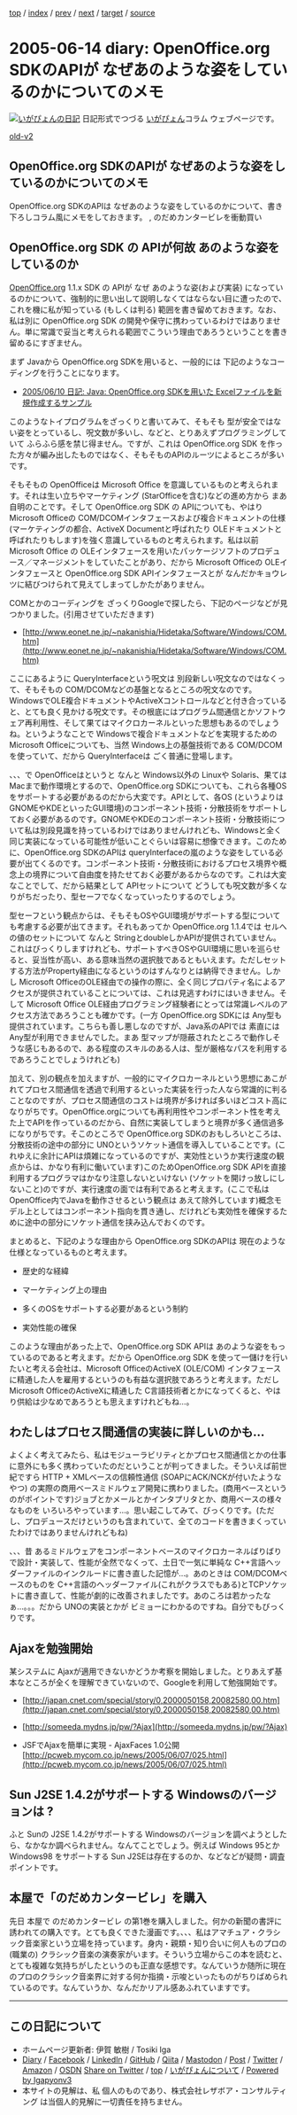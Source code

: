 [top](../index.html) 
 / [index](index.html) 
 / [prev](ig050613.html) 
 / [next](ig050615.html) 
 / [target](https://www.igapyon.jp/igapyon/diary/2005/ig050614.html) 
 / [source](https://github.com/igapyon/diary/blob/master/2005/ig050614.src.md) 

2005-06-14 diary: OpenOffice.org SDKのAPIが なぜあのような姿をしているのかについてのメモ
=====================================================================================================
[![いがぴょんの日記](https://www.igapyon.jp/igapyon/diary/images/iga202308_256.jpg "いがぴょん")](https://www.igapyon.jp/igapyon/diary/memo/memoigapyon.html) 日記形式でつづる [いがぴょん](https://www.igapyon.jp/igapyon/diary/memo/memoigapyon.html)コラム ウェブページです。

[old-v2](ig050614-orig.html)

## OpenOffice.org SDKのAPIが なぜあのような姿をしているのかについてのメモ

OpenOffice.org SDKのAPIは なぜあのような姿をしているのかについて、書き下ろしコラム風にメモをしておきます。 , のだめカンタービレを衝動買い


## OpenOffice.org SDK の APIが何故 あのような姿をしているのか

[OpenOffice.org](http://ja.openoffice.org/) 1.1.x SDK の APIが なぜ あのような姿(および実装) になっているのかについて、強制的に思い出して説明しなくてはならない目に遭ったので、これを機に私が知っている
(もしくは判る) 範囲を書き留めておきます。なお、私は別に OpenOffice.org SDK の開発や保守に携わっているわけではありません。単に常識で妥当と考えられる範囲でこういう理由であろうということを書き留めるにすぎません。

まず Javaから OpenOffice.org SDKを用いると、一般的には 下記のようなコーディングを行うことになります。

* [2005/06/10 日記: Java: OpenOffice.org SDKを用いた Excelファイルを新規作成するサンプル](ig050610.html)

このようなトイプログラムをざっくりと書いてみて、そもそも 型が安全ではない姿をとっているし、呪文数が多いし、などと、とりあえずプログラミングしていて ふらふら感を禁じ得ません。ですが、これは OpenOffice.org SDK を作った方々が編み出したものではなく、そもそものAPIのルーツによるところが多いです。

そもそもの OpenOfficeは Microsoft Office を意識しているものと考えられます。それは生い立ちやマーケティング (StarOfficeを含む)などの進め方から まあ自明のことです。そして OpenOffice.org SDK の APIについても、やはり Microsoft Officeの COM/DCOMインタフェースおよび複合ドキュメントの仕様 (マーケティングの都合、ActiveX Documentと呼ばれたり OLEドキュメントと呼ばれたりもします)を強く意識しているものと考えられます。私は以前 Microsoft Office の OLEインタフェースを用いたパッケージソフトのプロデュース／マネージメントをしていたことがあり、だから
Microsoft Officeの OLEインタフェースと OpenOffice.org SDK APIインタフェースとが なんだかキョウレツに結びつけられて見えてしまってしかたがありません。

COMとかのコーディングを ざっくりGoogleで探したら、下記のページなどが見つかりました。(引用させていただきます)

* [http://www.eonet.ne.jp/~nakanishia/Hidetaka/Software/Windows/COM.htm](http://www.eonet.ne.jp/~nakanishia/Hidetaka/Software/Windows/COM.htm)

ここにあるように QueryInterfaceという呪文は 別段新しい呪文なのではなくって、そもそもの COM/DCOMなどの基盤となるところの呪文なのです。WindowsでOLE複合ドキュメントやActiveXコントロールなどと付き合っていると、とても良く見かける呪文です。その根底にはプログラム間通信とかソフトウェア再利用性、そして果てはマイクロカーネルといった思想もあるのでしょうね。というようなことで
Windowsで複合ドキュメントなどを実現するための Microsoft Officeについても、当然 Windows上の基盤技術である COM/DCOMを使っていて、だから
QueryInterfaceは ごく普通に登場します。

、、、で OpenOfficeはというと なんと Windows以外の Linuxや Solaris、果ては Macまで動作環境とするので、OpenOffice.org
SDKについても、これら各種OSをサポートする必要があるのだから大変です。APIとして、各OS (というよりは GNOMEやKDEといったGUI環境)のコンポーネント技術・分散技術をサポートしておく必要があるのです。GNOMEやKDEのコンポーネント技術・分散技術について私は別段見識を持っているわけではありませんけれども、Windowsと全く同じ実装になっている可能性が低いことぐらいは容易に想像できます。このために、OpenOffice.org
SDKのAPIは queryInterfaceの嵐のような姿をしている必要が出てくるのです。コンポーネント技術・分散技術におけるプロセス境界や概念上の境界について自由度を持たせておく必要があるからなのです。これは大変なことでして、だから結果として APIセットについて どうしても呪文数が多くなりがちだったり、型セーフでなくなっていったりするのでしょう。

型セーフという観点からは、そもそもOSやGUI環境がサポートする型についても考慮する必要が出てきます。それもあってか OpenOffice.org
1.1.4では セルへの値のセットについて なんと StringとdoubleしかAPIが提供されていません。これはびっくりしますけれども、サポートすべきOSやGUI環境に思いを巡らせると、妥当性が高い、ある意味当然の選択肢であるともいえます。ただしセットする方法がProperty経由になるというのはすんなりとは納得できません。しかし Microsoft OfficeのOLE経由での操作の際に、全く同じプロパティ名によるアクセスが提供されていることについては、これは見逃すわけにはいきません。そして
Microsoft Office OLE経由プログラミング経験者にとっては常識レベルのアクセス方法であろうことも確かです。(一方 OpenOffice.org
SDKには Any型も提供されています。こちらも善し悪しなのですが、Java系のAPIでは 素直には Any型が利用できませんでした。まあ 型マップが隠蔽されたところで動作しそうな感じもあるので、ある程度のスキルのある人は、型が厳格なパスを利用するであろうことでしょうけれども)

加えて、別の観点を加えますが、一般的にマイクロカーネルという思想にあこがれてプロセス間通信を透過で利用するといった実装を行った人なら常識的に判ることなのですが、プロセス間通信のコストは境界が多ければ多いほどコスト高になりがちです。OpenOffice.orgについても再利用性やコンポーネント性を考えた上でAPIを作っているのだから、自然に実装してしまうと境界が多く通信過多になりがちです。そこのところで OpenOffice.org
SDKのおもしろいところは、分散技術の途中の部分に UNOというソケット通信を導入していることです。(これゆえに余計にAPIは煩雑になっているのですが、実効性というか実行速度の観点からは、かなり有利に働いています)このためOpenOffice.org SDK APIを直接利用するプログラマはかなり注意しないといけない (ソケットを開けっ放しにしないこと)のですが、実行速度の面では有利であると考えます。(ここで私は OpenOffice内でJavaを動作させるという観点は あえて除外しています)概念モデル上としてはコンポーネント指向を貫き通し、だけれども実効性を確保するために途中の部分にソケット通信を挟み込んでおくのです。

まとめると、下記のような理由から OpenOffice.org SDKのAPIは 現在のような仕様となっているものと考えます。

* 歴史的な経緯
  
* マーケティング上の理由
  
* 多くのOSをサポートする必要があるという制約
  
* 実効性能の確保

このような理由があった上で、OpenOffice.org SDK APIは あのような姿をもっているのであると考えます。だから OpenOffice.org
SDK を使って一儲けを行いたいと考える会社は、Microsoft OfficeのActiveX (OLE/COM) インタフェースに精通した人を雇用するというのも有益な選択肢であろうと考えます。ただし
Microsoft OfficeのActiveXに精通した C言語技術者とかになってくると、やはり供給は少なめであろうとも思えますけれどもね…。

## わたしはプロセス間通信の実装に詳しいのかも…

よくよく考えてみたら、私はモジューラビリティとかプロセス間通信とかの仕事に意外にも多く携わっていたのだということが判ってきました。そういえば前世紀ですら
HTTP + XMLベースの信頼性通信 (SOAPにACK/NCKが付いたようなやつ) の実際の商用ベースミドルウェア開発に携わりました。(商用ベースというのがポイントです)ジョブとかメールとかインタプリタとか、商用ベースの様々なものを いろいろやっています…。思い起こしてみて、びっくりです。(ただし、プロデュースだけというのも含まれていて、全てのコードを書きまくっていたわけではありませんけれどもね)

、、、昔 あるミドルウェアをコンポーネントベースのマイクロカーネルばりばりで設計・実装して、性能が全然でなくって、土日で一気に単純な C++言語ヘッダーファイルのインクルードに書き直した記憶が…。あのときは
COM/DCOMベースのものを C++言語のヘッダーファイル(これがクラスでもある)とTCPソケットに書き直して、性能が劇的に改善されましたです。あのころは若かったなぁ…。。。だから
UNOの実装とかが ビミョーにわかるのですね。自分でもびっくりです。

## Ajaxを勉強開始

某システムに Ajaxが適用できないかどうか考察を開始しました。とりあえず基本なところが全くを理解できていないので、Googleを利用して勉強開始です。

* [http://japan.cnet.com/special/story/0,2000050158,20082580,00.htm](http://japan.cnet.com/special/story/0,2000050158,20082580,00.htm)
  
* [http://someeda.mydns.jp/pw/?Ajax](http://someeda.mydns.jp/pw/?Ajax)
  
* JSFでAjaxを簡単に実現 - AjaxFaces 1.0公開
  [http://pcweb.mycom.co.jp/news/2005/06/07/025.html](http://pcweb.mycom.co.jp/news/2005/06/07/025.html)

## Sun J2SE 1.4.2がサポートする Windowsのバージョンは ?

ふと Sunの J2SE 1.4.2がサポートする Windowsのバージョンを調べようとしたら、なかなか調べられません。なんてことでしょう。例えば Windows 95とか Windows98 をサポートする Sun J2SEは存在するのか、などなどが疑問・調査ポイントです。

## 本屋で「のだめカンタービレ」を購入

先日 本屋で のだめカンタービレ  の第1巻を購入しました。何かの新聞の書評に誘われての購入です。とても良くできた漫画です。、、、私はアマチュア・クラシック音楽家という立場を持っています。身内・親類・知り合いに何人ものプロの(職業の) クラシック音楽の演奏家がいます。そういう立場からこの本を読むと、とても複雑な気持ちがしたというのも正直な感想です。なんていうか随所に現在のプロのクラシック音楽界に対する何か指摘・示唆といったものがちりばめられているのです。なんていうか、なんだかリアル感あふれていますです。


----------------------------------------------------------------------------------------------------

## この日記について

* ホームページ更新者: 伊賀 敏樹 / Tosiki Iga
* [Diary](https://www.igapyon.jp/igapyon/diary/) / [Facebook](https://www.facebook.com/igapyon) / [LinkedIn](https://www.linkedin.com/in/toshikiiga) / [GitHub](https://github.com/igapyon) / [Qiita](https://qiita.com/igapyon) / [Mastodon](https://social.vivaldi.net/@igapyon) / [Post](https://post.news/igapyon) / [Twitter](https://twitter.com/ToshikiIga) / [Amazon](https://www.amazon.co.jp/%E4%BC%8A%E8%B3%80-%E6%95%8F%E6%A8%B9/e/B004LTQWCQ) / [OSDN](https://ja.osdn.net/users/iga/)
[Share on Twitter](https://twitter.com/intent/tweet?hashtags=igapyon%2Cdiary%2C%E3%81%84%E3%81%8C%E3%81%B4%E3%82%87%E3%82%93&text=OpenOffice.org+SDK%E3%81%AEAPI%E3%81%8C+%E3%81%AA%E3%81%9C%E3%81%82%E3%81%AE%E3%82%88%E3%81%86%E3%81%AA%E5%A7%BF%E3%82%92%E3%81%97%E3%81%A6%E3%81%84%E3%82%8B%E3%81%AE%E3%81%8B%E3%81%AB%E3%81%A4%E3%81%84%E3%81%A6%E3%81%AE%E3%83%A1%E3%83%A2&url=https%3A%2F%2Fwww.igapyon.jp%2Figapyon%2Fdiary%2F2005%2Fig050614.html) / [top](../index.html) / [いがぴょんについて](https://www.igapyon.jp/igapyon/diary/memo/memoigapyon.html) / [Powered by Igapyonv3](https://github.com/igapyon/igapyonv3)
* 本サイトの見解は、私 個人のものであり、株式会社レザボア・コンサルティング は当個人的見解に一切責任を持ちません。 

